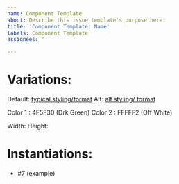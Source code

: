 ```yaml
---
name: Component Template
about: Describe this issue template's purpose here.
title: 'Component Template: Name'
labels: Component Template
assignees: ''

---
```


# Variations:

Default: [typical styling/format](https://material.io/components/tabs#scrollable-tabs)
Alt: [alt styling/ format](https://material.io/components/tabs#scrollable-tabs)

Color 1  : 4F5F30 (Drk Green)
Color 2 : FFFFF2 (Off White)

Width:
Height:

# Instantiations:

- #7 (example)
